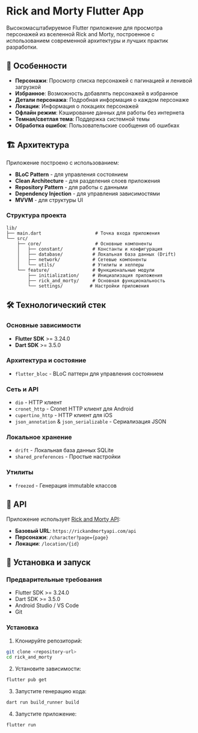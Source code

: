 # Rick and Morty Flutter App

Высокомасштабируемое Flutter приложение для просмотра персонажей из вселенной Rick and Morty, построенное с использованием современной архитектуры и лучших практик разработки.

## 🚀 Особенности

- **Персонажи**: Просмотр списка персонажей с пагинацией и ленивой загрузкой
- **Избранное**: Возможность добавлять персонажей в избранное
- **Детали персонажа**: Подробная информация о каждом персонаже
- **Локации**: Информация о локациях персонажей
- **Офлайн режим**: Кэширование данных для работы без интернета
- **Темная/светлая тема**: Поддержка системной темы
- **Обработка ошибок**: Пользовательские сообщения об ошибках

## 🏗️ Архитектура

Приложение построено с использованием:

- **BLoC Pattern** - для управления состоянием
- **Clean Architecture** - для разделения слоев приложения
- **Repository Pattern** - для работы с данными
- **Dependency Injection** - для управления зависимостями
- **MVVM** - для структуры UI

### Структура проекта

```
lib/
├── main.dart                    # Точка входа приложения
└── src/
    ├── core/                    # Основные компоненты
    │   ├── constant/           # Константы и конфигурация
    │   ├── database/           # Локальная база данных (Drift)
    │   ├── network/            # Сетевые компоненты
    │   └── utils/              # Утилиты и хелперы
    └── feature/                # Функциональные модули
        ├── initialization/     # Инициализация приложения
        ├── rick_and_morty/     # Основная функциональность
        └── settings/          # Настройки приложения
```

## 🛠️ Технологический стек

### Основные зависимости

- **Flutter SDK** >= 3.24.0
- **Dart SDK** >= 3.5.0

### Архитектура и состояние

- `flutter_bloc` - BLoC паттерн для управления состоянием

### Сеть и API

- `dio` - HTTP клиент
- `cronet_http` - Cronet HTTP клиент для Android
- `cupertino_http` - HTTP клиент для iOS
- `json_annotation` & `json_serializable` - Сериализация JSON

### Локальное хранение

- `drift` - Локальная база данных SQLite
- `shared_preferences` - Простые настройки

### Утилиты

- `freezed` - Генерация immutable классов

## 📱 API

Приложение использует [Rick and Morty API](https://rickandmortyapi.com/):

- **Базовый URL**: `https://rickandmortyapi.com/api`
- **Персонажи**: `/character?page={page}`
- **Локации**: `/location/{id}`

## 🚀 Установка и запуск

### Предварительные требования

- Flutter SDK >= 3.24.0
- Dart SDK >= 3.5.0
- Android Studio / VS Code
- Git

### Установка

1. Клонируйте репозиторий:

```bash
git clone <repository-url>
cd rick_and_morty
```

2. Установите зависимости:

```bash
flutter pub get
```

3. Запустите генерацию кода:

```bash
dart run build_runner build
```

4. Запустите приложение:

```bash
flutter run
```
